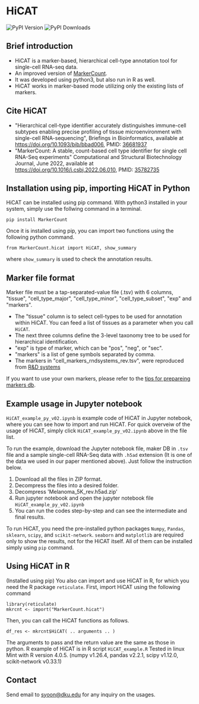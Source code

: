 # HiCAT

![PyPI Version](https://img.shields.io/pypi/v/MarkerCount.svg)  ![PyPI Downloads](https://img.shields.io/pypi/dm/MarkerCount.svg)  

## Brief introduction
- HiCAT is a marker-based, hierarchical cell-type annotation tool for single-cell RNA-seq data.
- An improved version of [MarkerCount](https://github.com/combio-dku/MarkerCount).
- It was developed using python3, but also run in R as well.
- HiCAT works in marker-based mode utilizing only the existing lists of markers.

## Cite HiCAT
- "Hierarchical cell-type identifier accurately distinguishes immune-cell subtypes enabling precise profiling of tissue microenvironment with single-cell RNA-sequencing", Briefings in Bioinformatics, available at https://doi.org/10.1093/bib/bbad006, PMID: [36681937](https://pubmed.ncbi.nlm.nih.gov/36681937/)
- "MarkerCount: A stable, count-based cell type identifier for single cell RNA-Seq experiments" Computational and Structural Biotechnology Journal, June 2022, available at https://doi.org/10.1016/j.csbj.2022.06.010, PMID: [35782735](https://pubmed.ncbi.nlm.nih.gov/35782735/)

## Installation using pip, importing HiCAT in Python

HiCAT can be installed using pip command. With python3 installed in your system, simply use the follwing command in a terminal.

`pip install MarkerCount`

Once it is installed using pip, you can import two functions using the following python command.

`from MarkerCount.hicat import HiCAT, show_summary`

where `show_summary` is used to check the annotation results.

## Marker file format

Marker file must be a tap-separated-value file (.tsv) with 6 columns, "tissue", "cell_type_major", "cell_type_minor", "cell_type_subset", "exp" and "markers".
- The "tissue" column is to select cell-types to be used for annotation within HiCAT. You can feed a list of tissues as a parameter when you call `HiCAT`.
- The next three columns define the 3-level taxonomy tree to be used for hierarchical identification.
- "exp" is type of marker, which can be "pos", "neg", or "sec".
- "markers" is a list of gene symbols separated by comma.
- The markers in "cell_markers_rndsystems_rev.tsv", were reproduced from [R&D systems](https://www.rndsystems.com/resources/cell-markers)

If you want to use your own markers, please refer to the [tips for prepareing markers db](https://github.com/combio-dku/HiCAT/blob/main/PreparingMarkersDB.md).

## Example usage in Jupyter notebook

`HiCAT_example_py_v02.ipynb` is example code of HiCAT in Jupyter notebook, where you can see how to import and run HiCAT. For quick overveiw of the usage of HiCAT, simply click `HiCAT_example_py_v02.ipynb` above in the file list.

To run the example, download the Jupyter notebook file, maker DB in `.tsv` file and a sample single-cell RNA-Seq data with `.h5ad` extension (It is one of the data we used in our paper mentioned above). Just follow the instruction below.

1. Download all the files in ZIP format.
2. Decompress the files into a desired folder.
3. Decompress 'Melanoma_5K_rev.h5ad.zip'
4. Run jupyter notebook and open the jupyter notebook file `HiCAT_example_py_v02.ipynb`
5. You can run the codes step-by-step and can see the intermediate and final results.

To run HiCAT, you need the pre-installed python packages `Numpy`, `Pandas`, `sklearn`, `scipy`, and `scikit-network`.
`seaborn` and `matplotlib` are required only to show the results, not for the HiCAT itself.
All of them can be installed simply using `pip` command.

## Using HiCAT in R

(Installed using pip) You also can import and use HiCAT in R, for which you need the R package `reticulate`.
First, import HiCAT using the following command

`library(reticulate)`  
`mkrcnt <- import("MarkerCount.hicat")`

Then, you can call the HiCAT functions as follows.

`df_res <- mkrcnt$HiCAT( .. arguments .. )` 

The arguments to pass and the return value are the same as those in python.
R example of HiCAT is in R script `HiCAT_example.R`
Tested in linux Mint with R version 4.0.5. (numpy v1.26.4, pandas v2.2.1, scipy v1.12.0, scikit-network v0.33.1)

## Contact
Send email to syoon@dku.edu for any inquiry on the usages.

